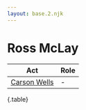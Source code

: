 ```yaml
---
layout: base.2.njk
---
```


# Ross McLay

| Act | Role |
|---|---|
| [Carson Wells](../carson-wells) | - |

{.table}